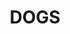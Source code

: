 ---
pid: LLP317
title: DOGS
location_transcription: A Street
zipcode: '19010'
outside_phl: 'Bryn Mawr PA '
neighborhood: Brwn Mawr
age: '16'
age_range: 13-19
instagram: 
image_file_name: LLP_317.jpg
proposal_transcription: 
topic: Animals
topic_summary: '0'
type: Sculpture Statue
keywords_other: dog, clock
credit: EO
image_labels: 
twitter: 
facebook: 
permalink: "/monuments/llp317/"
layout: item-page
---
